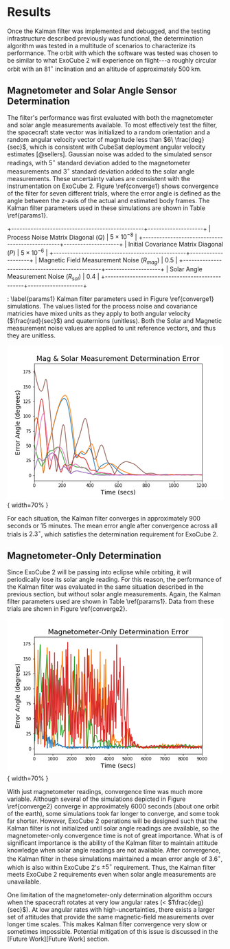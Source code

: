 
# Results

Once the Kalman filter was implemented and debugged, and the testing infrastructure described previously was functional, the determination algorithm was tested in a multitude of scenarios to characterize its performance. The orbit with which the software was tested was chosen to be similar to what ExoCube 2 will experience on flight---a roughly circular orbit with an $81^\circ$ inclination and an altitude of approximately 500 km.

## Magnetometer and Solar Angle Sensor Determination

The filter's performance was first evaluated with both the magnetometer and solar angle measurements available. To most effectively test the filter, the spacecraft state vector was initialized to a random orientation and a random angular velocity vector of magnitude less than $6\ \frac{deg}{sec}$, which is consistent with CubeSat deployment angular velocity estimates [@sellers]. Gaussian noise was added to the simulated sensor readings, with $5^\circ$ standard deviation added to the magnetometer measurements and $3^\circ$ standard deviation added to the solar angle measurements. These uncertainty values are consistent with the instrumentation on ExoCube 2. Figure \ref{converge1} shows convergence of the filter for seven different trials, where the error angle is defined as the angle between the z-axis of the actual and estimated body frames. The Kalman filter parameters used in these simulations are shown in Table \ref{params1}.

+------------------------------------------------+--------------------+
| Process Noise Matrix Diagonal ($Q$)            | $5 \times 10^{-8}$ |
+------------------------------------------------+--------------------+
| Initial Covariance Matrix Diagonal ($P$)       | $5 \times 10^{-6}$ |
+------------------------------------------------+--------------------+
| Magnetic Field Measurement Noise ($R_{mag}$)   | $0.5$              |
+------------------------------------------------+--------------------+
| Solar Angle Measurement Noise ($R_{sol}$)      | $0.4$              |
+------------------------------------------------+--------------------+

: \label{params1} Kalman filter parameters used in Figure \ref{converge1} simulations. The values listed for the process noise and covariance matricies have mixed units as they apply to both angular velocity ($\frac{rad}{sec}$) and quaternions (unitless). Both the Solar and Magnetic measurement noise values are applied to unit reference vectors, and thus they are unitless.

![Kalman filter convergence across several simulations utilizing both magnetometer and solar angle readings. Each curve represents a separate simulation. The error angle is defined as the angle between the z-axis of the actual and estimated body frames.\label{converge1}](paper/img/converge1.png){ width=70% }

For each situation, the Kalman filter converges in approximately 900 seconds or 15 minutes. The mean error angle after convergence across all trials is $2.3^\circ$, which satisfies the determination requirement for ExoCube 2.

## Magnetometer-Only Determination

Since ExoCube 2 will be passing into eclipse while orbiting, it will periodically lose its solar angle reading. For this reason, the performance of the Kalman filter was evaluated in the same situation described in the previous section, but without solar angle measurements. Again, the Kalman filter parameters used are shown in Table \ref{params1}. Data from these trials are shown in Figure \ref{converge2}.

![Kalman filter convergence across several simulations with just magnetometer readings. Each curve represents a separate simulation.\label{converge2}](paper/img/converge2.png){ width=70% }

With just magnetometer readings, convergence time was much more variable. Although several of the simulations depicted in Figure \ref{converge2} converge in approximately 6000 seconds (about one orbit of the earth), some simulations took far longer to converge, and some took far shorter. However, ExoCube 2 operations will be designed such that the Kalman filter is not initialized until solar angle readings are available, so the magnetometer-only convergence time is not of great importance. What is of significant importance is the ability of the Kalman filter to maintain attitude knowledge when solar angle readings are not available. After convergence, the Kalman filter in these simulations maintained a mean error angle of $3.6^\circ$, which is also within ExoCube 2's $\pm5^\circ$ requirement. Thus, the Kalman filter meets ExoCube 2 requirements even when solar angle measurements are unavailable.

One limitation of the magnetometer-only determination algorithm occurs when the spacecraft rotates at very low angular rates (< $1\frac{deg}{sec}$). At low angular rates with high-uncertainties, there exists a larger set of attitudes that provide the same magnetic-field measurements over longer time scales. This makes Kalman filter convergence very slow or sometimes impossible. Potential mitigation of this issue is discussed in the [Future Work][Future Work] section.
